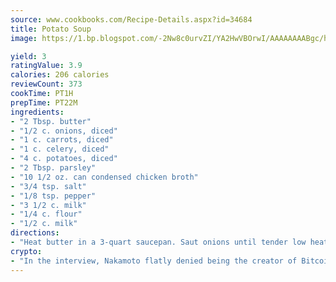 ```yaml
---
source: www.cookbooks.com/Recipe-Details.aspx?id=34684
title: Potato Soup
image: https://1.bp.blogspot.com/-2Nw8c0urvZI/YA2HwVBOrwI/AAAAAAAABgc/hcoCuYbLRGghREWYfHLERS8jzKEXzVPXwCLcBGAsYHQ/s154/14.png

yield: 3
ratingValue: 3.9
calories: 206 calories
reviewCount: 373
cookTime: PT1H
prepTime: PT22M
ingredients:
- "2 Tbsp. butter"
- "1/2 c. onions, diced"
- "1 c. carrots, diced"
- "1 c. celery, diced"
- "4 c. potatoes, diced"
- "2 Tbsp. parsley"
- "10 1/2 oz. can condensed chicken broth"
- "3/4 tsp. salt"
- "1/8 tsp. pepper"
- "3 1/2 c. milk"
- "1/4 c. flour"
- "1/2 c. milk"
directions:
- "Heat butter in a 3-quart saucepan. Saut onions until tender low heat about 5 minutes. Add vegetables, broth, salt and pepper. Cover and simmer until the vegetables are tender but not over cooked. Reduce heat. Add the 3 1/2 cups milk. Heat the soup until the milk is hot do not boil. Blend flour with 1/2 cup cold milk and add slowly to soup, stirring constantly. Cook very slowly until soup is bubbly and slightly thickened. Do not boil."
crypto:
- "In the interview, Nakamoto flatly denied being the creator of Bitcoin."
---
```

